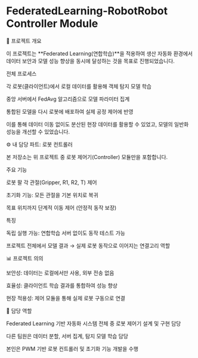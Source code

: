 # FederatedLearning-RobotRobot Controller Module
📌 프로젝트 개요

이 프로젝트는 **Federated Learning(연합학습)**을 적용하여 생산 자동화 환경에서 데이터 보안과 모델 성능 향상을 동시에 달성하는 것을 목표로 진행되었습니다.

전체 프로세스

각 로봇(클라이언트)에서 로컬 데이터를 활용해 객체 탐지 모델 학습

중앙 서버에서 FedAvg 알고리즘으로 모델 파라미터 집계

통합된 모델을 다시 로봇에 배포하여 실제 공정 제어에 반영

이를 통해 데이터 이동 없이도 분산된 현장 데이터를 활용할 수 있었고, 모델의 일반화 성능을 개선할 수 있었습니다.

⚙️ 내 담당 파트: 로봇 컨트롤러

본 저장소는 위 프로젝트 중 로봇 제어기(Controller) 모듈만을 포함합니다.

주요 기능

로봇 팔 각 관절(Gripper, R1, R2, T) 제어

초기화 기능: 모든 관절을 기본 위치로 복귀

목표 위치까지 단계적 이동 제어 (안정적 동작 보장)

특징

독립 실행 가능: 연합학습 서버 없이도 동작 테스트 가능

프로젝트 전체에서 모델 결과 → 실제 로봇 동작으로 이어지는 연결고리 역할

📊 프로젝트 의의

보안성: 데이터는 로컬에서만 사용, 외부 전송 없음

효율성: 클라이언트 학습 결과를 통합하여 성능 향상

현장 적용성: 제어 모듈을 통해 실제 로봇 구동으로 연결

🙋 담당 역할

Federated Learning 기반 자동화 시스템 전체 중 로봇 제어기 설계 및 구현 담당

다른 팀원은 데이터 분할, 서버 집계, 탐지 모델 학습 담당

본인은 PWM 기반 로봇 컨트롤러 및 초기화 기능 개발을 수행